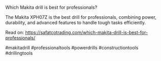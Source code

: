 Which Makita drill is best for professionals?

The Makita XPH07Z is the best drill for professionals, combining power, durability, and advanced features to handle tough tasks efficiently.

Read on: https://safatcotrading.com/which-makita-drill-is-best-for-professionals/

#makitadrill #professionaltools #powerdrills #constructiontools #drillingtools
